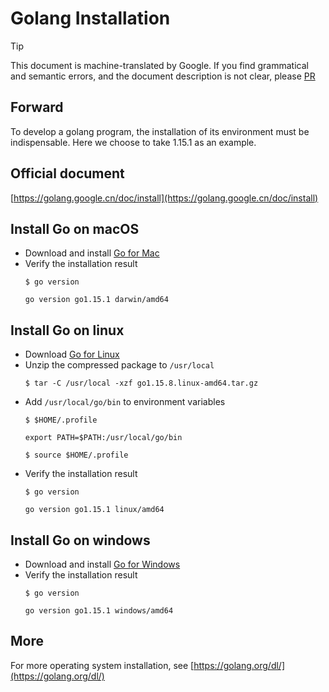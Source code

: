 # Golang Installation
> [!TIP]
> This document is machine-translated by Google. If you find grammatical and semantic errors, and the document description is not clear, please [PR](doc-contibute.md)

## Forward
To develop a golang program, the installation of its environment must be indispensable. Here we choose to take 1.15.1 as an example.

## Official document
[https://golang.google.cn/doc/install](https://golang.google.cn/doc/install)

## Install Go on macOS

* Download and install [Go for Mac](https://dl.google.com/go/go1.15.1.darwin-amd64.pkg)
* Verify the installation result
    ```shell
    $ go version
    ```
    ```text
    go version go1.15.1 darwin/amd64
    ```
## Install Go on linux
* Download [Go for Linux](https://golang.org/dl/go1.15.8.linux-amd64.tar.gz)
* Unzip the compressed package to `/usr/local`
    ```shell
    $ tar -C /usr/local -xzf go1.15.8.linux-amd64.tar.gz
    ```
* Add `/usr/local/go/bin` to environment variables
    ```shell
    $ $HOME/.profile
    ```
    ```shell
    export PATH=$PATH:/usr/local/go/bin
    ```
    ```shell
    $ source $HOME/.profile
    ```
* Verify the installation result
    ```shell
    $ go version
    ```
    ```text
    go version go1.15.1 linux/amd64
    ```
## Install Go on windows
* Download and install [Go for Windows](https://golang.org/dl/go1.15.8.windows-amd64.msi)
* Verify the installation result
    ```shell
    $ go version
    ```
    ```text
    go version go1.15.1 windows/amd64
    ```

## More
For more operating system installation, see [https://golang.org/dl/](https://golang.org/dl/)
